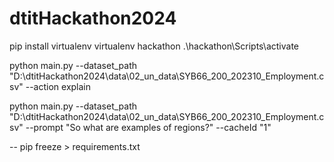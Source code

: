 # dtitHackathon2024

pip install virtualenv
virtualenv hackathon
.\hackathon\Scripts\activate 

python main.py --dataset_path "D:\\dtitHackathon2024\\data\\02_un_data\\SYB66_200_202310_Employment.csv" --action explain

python main.py --dataset_path "D:\\dtitHackathon2024\\data\\02_un_data\\SYB66_200_202310_Employment.csv" --prompt "So what are examples of regions?" --cacheId "1"

--
pip freeze > requirements.txt